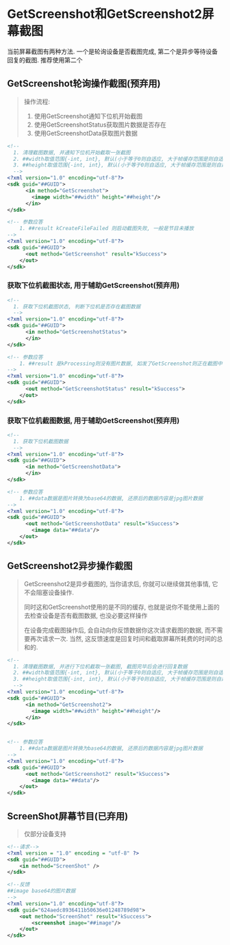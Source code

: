 # GetScreenshot和GetScreenshot2屏幕截图

当前屏幕截图有两种方法. 一个是轮询设备是否截图完成, 第二个是异步等待设备回复的截图. 推荐使用第二个

## GetScreenshot轮询操作截图(预弃用)

> 操作流程: 
> 
> 1. 使用GetScreenshot通知下位机开始截图
> 2. 使用GetScreenshotStatus获取图片数据是否存在
> 3. 使用GetScreenshotData获取图片数据

```xml
<!-- 
  1. 清理截图数据, 并通知下位机开始截取一张截图
  2. ##width取值范围{-int, int}, 默认(小于等于0则自适应, 大于帧缓存范围是则自适应)
  3. ##height取值范围{-int, int}, 默认(小于等于0则自适应, 大于帧缓存范围是则自适应)
  -->
<?xml version="1.0" encoding="utf-8"?>
<sdk guid="##GUID">
      <in method="GetScreenshot">
        <image width="##width" height="##height"/>
      </in>
</sdk>

<!-- 参数应答
    1. ##result kCreateFileFailed 则启动截图失败, 一般是节目未播放
-->
<?xml version="1.0" encoding="utf-8"?>
<sdk guid="##GUID">
      <out method="GetScreenshot" result="kSuccess">
    </out>
</sdk>
```

<div STYLE="page-break-after: always;"></div>

### 获取下位机截图状态, 用于辅助GetScreenshot(预弃用)

```xml
<!-- 
  1. 获取下位机截图状态, 判断下位机是否存在截图数据
  -->
<?xml version="1.0" encoding="utf-8"?>
<sdk guid="##GUID">
      <in method="GetScreenshotStatus">
      </in>
</sdk>

<!-- 参数应答
    1. ##result 是kProcessing则没有图片数据, 如发了GetScreenshot则正在截图中, kSuccess则存在截图数据
-->
<?xml version="1.0" encoding="utf-8"?>
<sdk guid="##GUID">
      <out method="GetScreenshotStatus" result="kSuccess">
    </out>
</sdk>
```

### 获取下位机截图数据, 用于辅助GetScreenshot(预弃用)

```xml
<!-- 
  1. 获取下位机截图数据
  -->
<?xml version="1.0" encoding="utf-8"?>
<sdk guid="##GUID">
      <in method="GetScreenshotData">
      </in>
</sdk>

<!-- 参数应答
    1. ##data数据是图片转换为base64的数据, 还原后的数据内容是jpg图片数据 
-->
<?xml version="1.0" encoding="utf-8"?>
<sdk guid="##GUID">
      <out method="GetScreenshotData" result="kSuccess">
        <image data="##data"/>
    </out>
</sdk>
```

<div STYLE="page-break-after: always;"></div>

## GetScreenshot2异步操作截图

> GetScreenshot2是异步截图的, 当你请求后, 你就可以继续做其他事情, 它不会阻塞设备操作.
> 
> 同时这和GetScreenshot使用的是不同的缓存, 也就是说你不能使用上面的去检查设备是否有截图数据, 也没必要这样操作
> 
> 在设备完成截图操作后, 会自动向你反馈数据你这次请求截图的数据, 而不需要再次请求一次. 当然, 这反馈速度是回复时间和截取屏幕所耗费的时间的总和的.

```xml
<!-- 
  1. 清理截图数据, 并进行下位机截取一张截图, 截图完毕后会进行回复数据
  2. ##width取值范围{-int, int}, 默认(小于等于0则自适应, 大于帧缓存范围是则自适应)
  3. ##height取值范围{-int, int}, 默认(小于等于0则自适应, 大于帧缓存范围是则自适应)
  -->
<?xml version="1.0" encoding="utf-8"?>
<sdk guid="##GUID">
      <in method="GetScreenshot2">
        <image width="##width" height="##height"/>
      </in>
</sdk>


<!-- 参数应答
    1. ##data数据是图片转换为base64的数据, 还原后的数据内容是jpg图片数据 
-->
<?xml version="1.0" encoding="utf-8"?>
<sdk guid="##GUID">
      <out method="GetScreenshot2" result="kSuccess">
        <image data="##data"/>
    </out>
</sdk>
```

## ScreenShot屏幕节目(已弃用)

> 仅部分设备支持

```xml
<!--请求-->
<?xml version = "1.0" encoding = "utf-8" ?>
<sdk guid="##GUID">
    <in method="ScreenShot" />
</sdk>

<!--反馈
##image base64的图片数据
-->
<?xml version="1.0" encoding="utf-8"?>
<sdk guid="624aedc8936411b50636e01248789d98">
    <out method="ScreenShot" result="kSuccess">
        <screenshot image="##image"/>
    </out>
</sdk>
```

